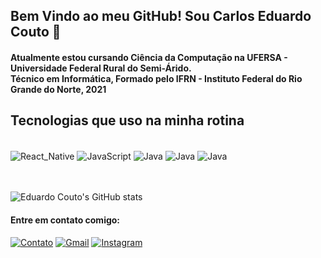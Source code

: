 ## Bem Vindo ao meu GitHub! Sou Carlos Eduardo Couto 🖖

#### Atualmente estou cursando Ciência da Computação na UFERSA - Universidade Federal Rural do Semi-Árido. <br/> Técnico em Informática, Formado pelo IFRN - Instituto Federal do Rio Grande do Norte, 2021

## Tecnologias que uso na minha rotina

<div style = "display: inline_block"><br/>
    <img align="center" alt="React_Native" src="https://img.shields.io/badge/React_Native-20232A?style=for-the-badge&logo=react&logoColor=61DAFB" >
    <img align="center" alt="JavaScript" src="https://img.shields.io/badge/JavaScript-F7DF1E?style=for-the-badge&logo=javascript&logoColor=black" >
    <img align="center" alt="Java" src="https://img.shields.io/badge/HTML5-E34F26?style=for-the-badge&logo=html5&logoColor=white" >
    <img align="center" alt="Java" src="https://img.shields.io/badge/CSS3-1572B6?style=for-the-badge&logo=css3&logoColor=white" >
    <img align="center" alt="Java" src="https://img.shields.io/badge/Java-ED8B00?style=for-the-badge&logo=openjdk&logoColor=white" >
<div><br/>

 <br/>

 ![Eduardo Couto's GitHub stats](https://github-readme-stats.vercel.app/api?username=Couto-Carlos&show_icons=true&theme=dracula)




#### Entre em contato comigo:



[![Contato](https://img.shields.io/badge/WhatsApp-25D366?style=for-the-badge&logo=whatsapp&logoColor=white)](https://wa.me/5584987789954)
[![Gmail](https://img.shields.io/badge/Gmail-D14836?style=for-the-badge&logo=gmail&logoColor=white)](mailto:carloscoutoprof@gmail.com?subject=Contato%20Profissional%3A&body=Sauda%C3%A7%C3%A3o%2C%20Envie-me%20um%20email%3A)
[![Instagram](https://img.shields.io/badge/Instagram-E4405F?style=for-the-badge&logo=instagram&logoColor=white)](https://www.instagram.com/carlos_cout/n)





